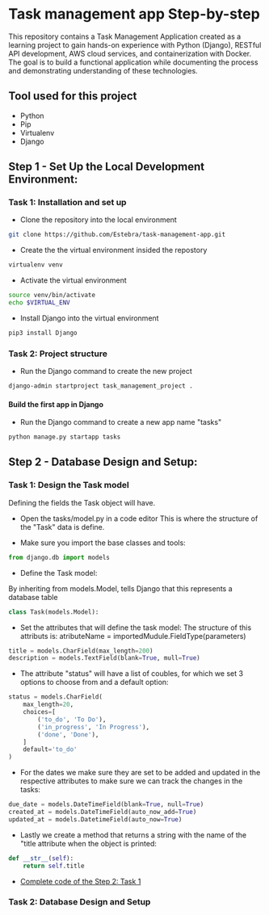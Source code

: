# Task management app Step-by-step

This repository contains a Task Management Application created as a learning project to gain hands-on experience with Python (Django), RESTful API development, AWS cloud services, and containerization with Docker. The goal is to build a functional application while documenting the process and demonstrating understanding of these technologies.

## Tool used for this project

* Python
* Pip
* Virtualenv
* Django

## Step 1 - Set Up the Local Development Environment:

### Task 1: Installation and set up
    
* Clone the repository into the local environment

```bash
git clone https://github.com/Estebra/task-management-app.git
```

* Create the the virtual environment insided the repostory 

```bash
virtualenv venv
```

* Activate the virtual environment

```bash
source venv/bin/activate
echo $VIRTUAL_ENV
```

* Install Django into the virtual environment

```bash
pip3 install Django
```

### Task 2: Project structure 

* Run the Django command to create the new project

```bash
django-admin startproject task_management_project .
```

#### Build the first app in Django

* Run the Django command to create a new app name "tasks"

```bash
python manage.py startapp tasks
```

## Step 2 - Database Design and Setup:

### Task 1: Design the Task model

Defining the fields the Task object will have.

* Open the tasks/model.py in a code editor 
    This is where the structure of the "Task" data is define.

* Make sure you import the base classes and tools:

```python
from django.db import models
```

* Define the Task model:

By inheriting from models.Model, tells Django that this represents a database table

```python
class Task(models.Model):
```

* Set the attributes that will define the task model:
    The structure of this attributs is:
    atributeName = importedMudule.FieldType(parameters)

```python
title = models.CharField(max_length=200)
description = models.TextField(blank=True, mull=True)
```

* The attribute "status" will have a list of coubles, for which we set 3 options to choose from and a default option:

```python
status = models.CharField(
    max_length=20,
    choices=[ 
        ('to_do', 'To Do'),
        ('in_progress', 'In Progress'),
        ('done', 'Done'),
    ]
    default='to_do'
)
```

* For the dates we make sure they are set to be added and updated in the respective attributes to make sure we can track the changes in the tasks:

```python
due_date = models.DateTimeField(blank=True, null=True)
created_at = models.DateTimeField(auto_now_add=True)
updated_at = models.DatetimeField(auto_now=True)

```

* Lastly we create a method that returns a string with the name of the "title attribute when the object is printed:

```python
def __str__(self): 
    return self.title
```

* [Complete code of the Step 2: Task 1](tasks/models.py)

### Task 2: Database Design and Setup 
